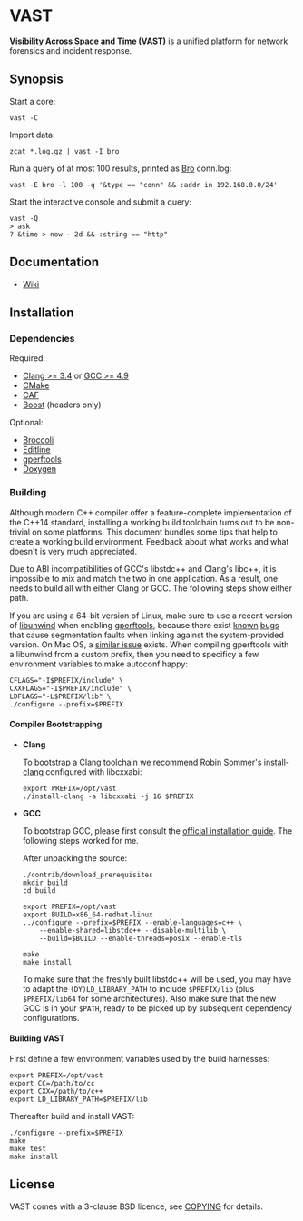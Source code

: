 VAST
====

<!--
[![Build Status](https://secure.travis-ci.org/mavam/vast.png)](http://travis-ci.org/mavam/vast)
-->

**Visibility Across Space and Time (VAST)** is a unified platform for network
forensics and incident response.


Synopsis
--------

Start a core:

    vast -C

Import data:

    zcat *.log.gz | vast -I bro

Run a query of at most 100 results, printed as [Bro](http://www.bro.org)
conn.log:

    vast -E bro -l 100 -q '&type == "conn" && :addr in 192.168.0.0/24'

Start the interactive console and submit a query:

    vast -Q
    > ask
    ? &time > now - 2d && :string == "http"


Documentation
-------------

- [Wiki](https://github.com/mavam/vast/wiki)


Installation
------------

### Dependencies

Required:

- [Clang >= 3.4](http://clang.llvm.org/) or [GCC >= 4.9](http://gcc.gnu.org)
- [CMake](http://www.cmake.org)
- [CAF](https://github.com/actor-framework/actor-framework)
- [Boost](http://www.boost.org) (headers only)

Optional:

- [Broccoli](http://www.bro-ids.org)
- [Editline](http://thrysoee.dk/editline/)
- [gperftools](http://code.google.com/p/google-perftools)
- [Doxygen](http://www.doxygen.org)

### Building

Although modern C++ compiler offer a feature-complete implementation of the
C++14 standard, installing a working build toolchain turns out to be
non-trivial on some platforms. This document bundles some tips that help to
create a working build environment. Feedback about what works and what doesn't
is very much appreciated.

Due to ABI incompatibilities of GCC's libstdc++ and Clang's libc++, it is
impossible to mix and match the two in one application. As a result, one needs
to build all with either Clang or GCC. The following steps show either path.

If you are using a 64-bit version of Linux, make sure to use a recent version
of [libunwind](http://www.nongnu.org/libunwind/index.html) when enabling
[gperftools](http://code.google.com/p/gperftools/), because there exist
[known](http://code.google.com/p/gperftools/issues/detail?id=66)
[bugs](https://code.google.com/p/gperftools/source/browse/README) that
cause segmentation faults when linking against the system-provided version. On
Mac OS, a [similar issue](https://code.google.com/p/gperftools/issues/detail?id=413) exists.
When compiling gperftools with a libunwind from a custom prefix, then you need
to specificy a few environment variables to make autoconf happy:

    CFLAGS="-I$PREFIX/include" \
    CXXFLAGS="-I$PREFIX/include" \
    LDFLAGS="-L$PREFIX/lib" \
    ./configure --prefix=$PREFIX


#### Compiler Bootstrapping

- **Clang**

  To bootstrap a Clang toolchain we recommend Robin Sommer's
  [install-clang](https://github.com/rsmmr/install-clang) configured with
  libcxxabi:

      export PREFIX=/opt/vast
      ./install-clang -a libcxxabi -j 16 $PREFIX

- **GCC**

  To bootstrap GCC, please first consult the [official installation
  guide](http://gcc.gnu.org/wiki/InstallingGCC). The following steps worked for
  me.

  After unpacking the source:

      ./contrib/download_prerequisites
      mkdir build
      cd build

      export PREFIX=/opt/vast
      export BUILD=x86_64-redhat-linux
      ../configure --prefix=$PREFIX --enable-languages=c++ \
          --enable-shared=libstdc++ --disable-multilib \
          --build=$BUILD --enable-threads=posix --enable-tls

      make
      make install

  To make sure that the freshly built libstdc++ will be used, you may have to
  adapt the `(DY)LD_LIBRARY_PATH` to include `$PREFIX/lib` (plus
  `$PREFIX/lib64` for some architectures). Also make sure that the new GCC is
  in your `$PATH`, ready to be picked up by subsequent dependency
  configurations.


#### Building VAST

First define a few environment variables used by the build harnesses:

    export PREFIX=/opt/vast
    export CC=/path/to/cc
    export CXX=/path/to/c++
    export LD_LIBRARY_PATH=$PREFIX/lib

Thereafter build and install VAST:

    ./configure --prefix=$PREFIX
    make
    make test
    make install


License
-------

VAST comes with a 3-clause BSD licence, see
[COPYING](https://raw.github.com/mavam/vast/master/COPYING) for details.
